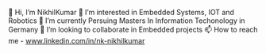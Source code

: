 👋 Hi, I’m NikhilKumar
👀 I’m interested in Embedded Systems, IOT and Robotics
🌱 I’m currently Persuing Masters In Information Techonology in Germany
💞️ I’m looking to collaborate in Embedded projects
📫 How to reach me - www.linkedin.com/in/nk-nikhilkumar
